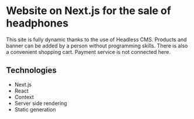 # Website on Next.js for the sale of headphones
This site is fully dynamic thanks to the use of Headless CMS. Products and banner can be added by a person without programming skills. There is also a convenient shopping cart. Payment service is not connected here.
## Technologies
- Next.js
- React
- Context
- Server side rendering
- Static generation
